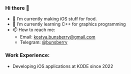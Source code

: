 ### Hi there 👋
- 🔭 I’m currently making iOS stuff for food.
- 🌱 I’m currently learning C++ for graphics programming
- 📫 How to reach me: 
    * Email: kostya.bunsberry@gmail.com
    * Telegram: [@bunsberry](https://t.me/bunsberry)

### Work Experience:
- Developing iOS applications at KODE since 2022
